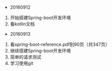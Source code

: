 - 20160912
1. 开始搭建Spring-boot开发环境
2. 看kotlin文档

- 20160913
1. 看spring-boot-reference.pdf到90页（共347页）
2. 继续搭建Spring-boot开发环境
3. 简单的请求测试
4. 学习使用git
